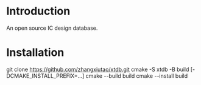 # Introduction
An open source IC design database.
# Installation
git clone https://github.com/zhangxiutao/xtdb.git
cmake -S xtdb -B build [-DCMAKE_INSTALL_PREFIX=...]
cmake --build build
cmake --install build

